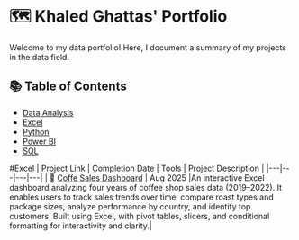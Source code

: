 # 🗺 Khaled Ghattas' Portfolio

Welcome to my data portfolio! Here, I document a summary of my projects in the data field. 

## 📚 Table of Contents
- [Data Analysis](#data-analysis)
- [Excel](#excel)
- [Python](#python)
- [Power BI](#power-bi)
- [SQL](#sql)

#Excel
| Project Link | Completion Date | Tools | Project Description | 
|---|---|---|---|
| 🚗 [Coffe Sales Dashboard](https://github.com/khaleedgt/CoffeSalesDashboard) | Aug 2025 |An interactive Excel dashboard analyzing four years of coffee shop sales data (2019–2022). It enables users to track sales trends over time, compare roast types and package sizes, analyze performance by country, and identify top customers. Built using Excel, with pivot tables, slicers, and conditional formatting for interactivity and clarity.|

